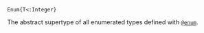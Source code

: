 ```
Enum{T<:Integer}
```

The abstract supertype of all enumerated types defined with [`@enum`](@ref).
